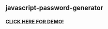 ## javascript-password-generator

### <a href="https://melikeg.github.io/javascript-password-generator/">CLICK HERE FOR DEMO!</a>
